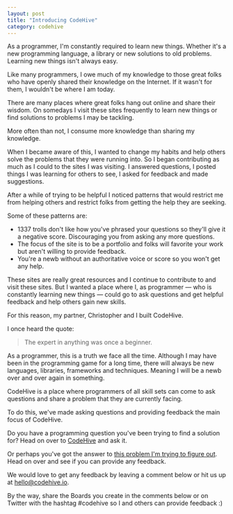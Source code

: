 ```yaml
---
layout: post
title: "Introducing CodeHive"
category: codehive
---
```


As a programmer, I'm constantly required to learn new things. Whether it's a new programming language, a library or new solutions to old problems. Learning new things isn't always easy.

Like many programmers, I owe much of my knowledge to those great folks who have openly shared their knowledge on the Internet. If it wasn't for them, I wouldn't be where I am today.

There are many places where great folks hang out online and share their wisdom. On somedays I visit these sites frequently to learn new things or find solutions to problems I may be tackling.

More often than not, I consume more knowledge than sharing my knowledge.

When I became aware of this, I wanted to change my habits and help others solve the problems that they were running into. So I began contributing as much as I could to the sites I was visiting. I answered questions, I posted things I was learning for others to see, I asked for feedback and made suggestions.

After a while of trying to be helpful I noticed patterns that would restrict me from helping others and restrict folks from getting the help they are seeking.

Some of these patterns are:

- 1337 trolls don't like how you've phrased your questions so they'll give it a negative score. Discouraging you from asking any more questions.
- The focus of the site is to be a portfolio and folks will favorite your work but aren't willing to provide feedback.
- You're a newb without an authoritative voice or score so you won't get any help.

These sites are really great resources and I continue to contribute to and visit these sites. But I wanted a place where I, as programmer &mdash; who is constantly learning new things &mdash; could go to ask questions and get helpful feedback and help others gain new skills.

For this reason, my partner, Christopher and I built CodeHive.

I once heard the quote:

> The expert in anything was once a beginner.

As a programmer, this is a truth we face all the time. Although I may have been in the programming game for a long time, there will always be new languages, libraries, frameworks and techniques. Meaning I will be a newb over and over again in something.

CodeHive is a place where programmers of all skill sets can come to ask questions and share a problem that they are currently facing.

To do this, we've made asking questions and providing feedback the main focus of CodeHive.

Do you have a programming question you've been trying to find a solution for? Head on over to <a href="https://www.codehive.io">CodeHive</a> and ask it.

Or perhaps you've got the answer to [this problem I'm trying to figure out](https://www.codehive.io/michaellee/boards/WgrpZOk). Head on over and see if you can provide any feedback.

We would love to get any feedback by leaving a comment below or hit us up at <a href="mailto:hello@codehive.io">hello@codehive.io</a>.

By the way, share the Boards you create in the comments below or on Twitter with the hashtag #codehive so I and others can provide feedback :)
